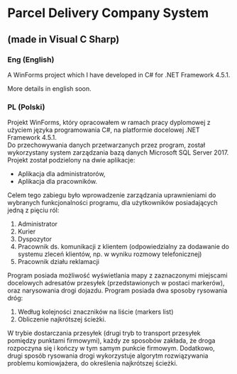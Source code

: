 # Parcel Delivery Company System 
## (made in Visual C Sharp)


### Eng (English)

A WinForms project which I have developed in C# for .NET Framework 4.5.1.

More details in english soon.

### PL (Polski)

Projekt WinForms, który opracowałem w ramach pracy dyplomowej z użyciem języka programowania C#, na platformie docelowej .NET Framework 4.5.1. <br>
Do przechowywania danych przetwarzanych przez program, został wykorzystany system zarządzania bazą danych Microsoft SQL Server 2017. <br>
Projekt został podzielony na dwie aplikacje:
- Aplikacja dla administratorów,
- Aplikacja dla pracowników.

Celem tego zabiegu było wprowadzenie zarządzania uprawnieniami do wybranych funkcjonalności programu, dla użytkowników posiadających jedną z pięciu ról:
1. Administrator
2. Kurier
3. Dyspozytor
4. Pracownik ds. komunikacji z klientem (odpowiedzialny za dodawanie do systemu zleceń klientów, np. w wyniku rozmowy telefonicznej)
5. Pracownik działu reklamacji

Program posiada możliwość wyświetlania mapy z zaznaczonymi miejscami docelowych adresatów przesyłek (przedstawionych w postaci markerów), oraz narysowania drogi dojazdu. Program posiada dwa sposoby rysowania dróg:
1. Według kolejności znaczników na liście (markers list)
2. Obliczenie najkrótszej ścieżki.

W trybie dostarczania przesyłek (drugi tryb to transport przesyłek pomiędzy punktami firmowymi), każdy ze sposobów zakłada, że droga rozpoczyna się i kończy w tym samym punkcie firmowym. Dodatkowo, drugi sposób rysowania drogi wykorzystuje algorytm rozwiązywania problemu komiowjażera, do określenia najkrótszej ścieżki.

